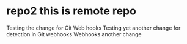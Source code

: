 # repo2 this is remote repo
Testing the change for Git Web hooks
Testing yet another change for detection in Git webhooks
Webhooks another change
